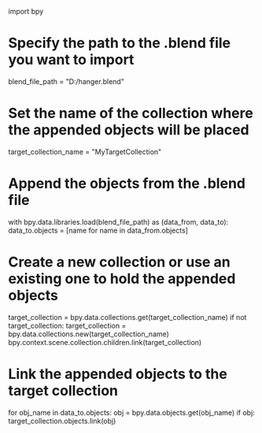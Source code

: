 import bpy

# Specify the path to the .blend file you want to import
blend_file_path = "D:/hanger.blend"

# Set the name of the collection where the appended objects will be placed
target_collection_name = "MyTargetCollection"

# Append the objects from the .blend file
with bpy.data.libraries.load(blend_file_path) as (data_from, data_to):
    data_to.objects = [name for name in data_from.objects]

# Create a new collection or use an existing one to hold the appended objects
target_collection = bpy.data.collections.get(target_collection_name)
if not target_collection:
    target_collection = bpy.data.collections.new(target_collection_name)
    bpy.context.scene.collection.children.link(target_collection)

# Link the appended objects to the target collection
for obj_name in data_to.objects:
    obj = bpy.data.objects.get(obj_name)
    if obj:
        target_collection.objects.link(obj)

